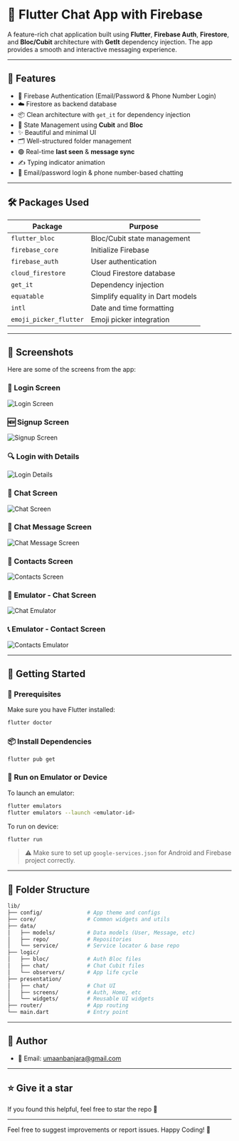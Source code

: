 # 💬 Flutter Chat App with Firebase

A feature-rich chat application built using **Flutter**, **Firebase Auth**, **Firestore**, and **Bloc/Cubit** architecture with **GetIt** dependency injection. The app provides a smooth and interactive messaging experience.

---

## 🚀 Features

- 🔐 Firebase Authentication (Email/Password & Phone Number Login)
- ☁️ Firestore as backend database
- 📦 Clean architecture with `get_it` for dependency injection
- 🧠 State Management using **Cubit** and **Bloc**
- ✨ Beautiful and minimal UI
- 🗂️ Well-structured folder management
- 🟢 Real-time **last seen** & **message sync**
- ✍️ Typing indicator animation
- 📱 Email/password login & phone number-based chatting

---

## 🛠️ Packages Used

| Package              | Purpose                                |
|----------------------|----------------------------------------|
| `flutter_bloc`       | Bloc/Cubit state management            |
| `firebase_core`      | Initialize Firebase                    |
| `firebase_auth`      | User authentication                    |
| `cloud_firestore`    | Cloud Firestore database               |
| `get_it`             | Dependency injection                   |
| `equatable`          | Simplify equality in Dart models       |
| `intl`               | Date and time formatting               |
| `emoji_picker_flutter` | Emoji picker integration             |

---

## 📸 Screenshots

Here are some of the screens from the app:

### 🔐 Login Screen
![Login Screen](Screenshots/loginscreen.jpg)

### 🆕 Signup Screen
![Signup Screen](Screenshots/signupscreen.jpg)

### 🔍 Login with Details
![Login Details](Screenshots/loginscreenwithdetails.jpg)

### 💬 Chat Screen
![Chat Screen](Screenshots/messagescreen.jpg)

### 📱 Chat Message Screen
![Chat Message Screen](Screenshots/messengingscreen.jpg)

### 🧑 Contacts Screen
![Contacts Screen](Screenshots/contactscreen.jpg)

### 📱 Emulator - Chat Screen
![Chat Emulator](Screenshots/messagescreenemulator.png)

### 📞 Emulator - Contact Screen
![Contacts Emulator](Screenshots/contactscreenemulator.png)

---

## 🏁 Getting Started

### 🔧 Prerequisites
Make sure you have Flutter installed:
```bash
flutter doctor
```

### 📦 Install Dependencies
```bash
flutter pub get
```

### 📲 Run on Emulator or Device
To launch an emulator:
```bash
flutter emulators
flutter emulators --launch <emulator-id>
```

To run on device:
```bash
flutter run
```

> ⚠️ Make sure to set up `google-services.json` for Android and Firebase project correctly.

---

## 🧠 Folder Structure

```bash
lib/
├── config/              # App theme and configs
├── core/                # Common widgets and utils
├── data/
│   ├── models/          # Data models (User, Message, etc)
│   ├── repo/            # Repositories
│   └── service/         # Service locator & base repo
├── logic/
│   ├── bloc/            # Auth Bloc files
│   ├── chat/            # Chat Cubit files
│   └── observers/       # App life cycle
├── presentation/
│   ├── chat/            # Chat UI
│   ├── screens/         # Auth, Home, etc
│   └── widgets/         # Reusable UI widgets
├── router/              # App routing
└── main.dart            # Entry point
```

---

## 👤 Author

- 💌 Email: [umaanbanjara@gmail.com](mailto:umaanbanjara@gmail.com)

---

## ⭐ Give it a star
If you found this helpful, feel free to star the repo 🌟

---

Feel free to suggest improvements or report issues. Happy Coding! 💙

